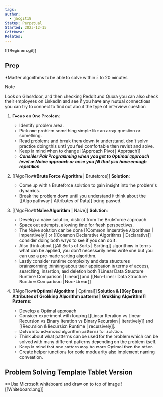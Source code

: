 ```yaml
---
tags: 
author:
  - jacgit18
Status: Perpetual
Started: 2023-12-15
EditDate: 
Relates:
---
```

![[Regimen.gif]]
## Prep  
*Master algorithms to be able to solve within 5 to 20 minutes  
>[!note] 
>Look on Glassdoor, and then checking Reddit and Quora you can also check their employees on LinkedIn and see if you have any mutual connections you can try to connect to find out about the type of interview question

1. **Focus on One Problem**: 
	- Identify problem area.
	- Pick one problem something simple like an array question or something.
	- Read problems and break them down to understand, don't solve practice doing this until you feel comfortable then revisit and solve. 
	- Keep in mind when to change [[Approach Pivot | Approach]]
	- ***Consider Pair Programming when you get to Optimal approach level or Naive approach or once you fill that you have enough repetition***
  
2. [[AlgoFlow#**Brute Force Algorithm** | Bruteforce]] **Solution**:  
	- Come up with a Bruteforce solution to gain insight into the problem's dynamics.  
	- Break the problem down until you understand it think about the [[Algo pathway | Attributes of Data]] being passed.  
  
3. [[AlgoFlow#**Naïve Algorithm** | Naive]] **Solution**:  
	- Develop a naive solution, distinct from the Bruteforce approach.  
	- Space out attempts, allowing time for fresh perspectives.
	- The Naive solution can be done [[Common Imperative Algorithms | Imperatively]] or [[Common Declarative Algorithms | Declarative]] consider doing both ways to see if you can do it.
	- Also think about [[All Sorts of Sorts | Sorting]] algorithms in terms what can be applied, you don't necessarily need write one but you can use a pre-made sorting algorithm.
	- Lastly consider runtime complexity and data structures brainstorming thinking about their application in terms of access, searching, insertion, and deletion both [[Linear Data Structure Runtime Comparison | Linear]] and [[Non-Linear Data Structure Runtime Comparison | Non-Linear]]

  
4. [[AlgoFlow#**Optimal Algorithm** | Optimal]] **Solution & [[Key Base Attributes of  Grokking Algorithm patterns | Grokking Algorithm]] Patterns**:
	- Develop a Optimal approach
	- Consider experiment with looping [[Linear Iteration vs Linear Recursion  vs Binary Iteration vs Binary Recursion | iteratively]] and [[Recursion & Recursion Runtime | recursively]].  
	- Delve into advanced algorithm patterns for solution. 
	- Think about what patterns can be used for the problem which can be solved with many different patterns depending on the problem itself.
	- Keep in mind that one pattern may be more Optimal then the other.
	- Create helper functions for code modularity also implement naming convention. 

## Problem Solving Template Tablet Version
**Use Microsoft whiteboard and draw on to top of image
![[Whiteboard.png]]
